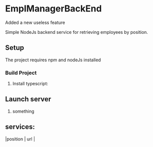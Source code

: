 # EmplManagerBackEnd

Added a new useless feature

Simple NodeJs backend service for retrieving employees by position.

## Setup
The project requires npm and nodeJs  installed

### Build Project

1. Install typescript: 


## Launch server
1. something

## services:
|position | url |
